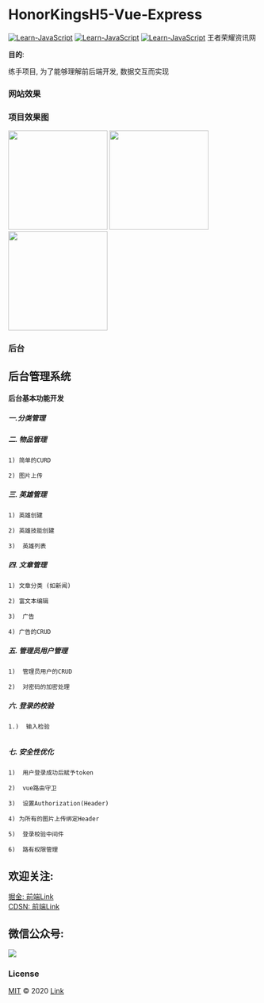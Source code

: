 # HonorKingsH5-Vue-Express
[![Learn-JavaScript](https://img.shields.io/badge/Vue-2.x-green)](https://www.baidu.com/link?url=kh-eEdMYEZMEEq24s6smGNV0Zw5CdDo1Lk6_qVkYqqu&ck=7244.1.82.202.158.202.158.10&shh=www.baidu.com&wd=&eqid=dee4011500022810000000066051c4e0) [![Learn-JavaScript](https://img.shields.io/badge/ElementUI-v2.15.1-Blue)](https://element.eleme.io/#/en-US) [![Learn-JavaScript](https://img.shields.io/badge/Express-v4.17.1-green)](https://www.expressjs.com.cn/)
王者荣耀资讯网

**目的**:

练手项目, 为了能够理解前后端开发, 数据交互而实现
### 网站效果
### 项目效果图
<img src="https://p1-juejin.byteimg.com/tos-cn-i-k3u1fbpfcp/dae09bfa9a61458cb0a3af4d7707cebc~tplv-k3u1fbpfcp-watermark.image" width="200px" display="block-inline"/>
<img src="https://p1-juejin.byteimg.com/tos-cn-i-k3u1fbpfcp/a9700d88fea64cd9ba1ece996dce12f6~tplv-k3u1fbpfcp-watermark.image" width="200px" display="block-inline"/>
<img src="https://p3-juejin.byteimg.com/tos-cn-i-k3u1fbpfcp/8b7083ca6caa44c288bab141eb2b64de~tplv-k3u1fbpfcp-watermark.image" width="200px" display="block-inline"/>

### 后台
## 后台管理系统

#### 后台基本功能开发


##### 一.分类管理

##### 二.  物品管理

 	1) 简单的CURD

 	2) 图片上传

##### 三.  英雄管理

	1) 英雄创建

	2) 英雄技能创建

	3)  英雄列表

#####  四. 文章管理

	1) 文章分类 (如新闻)

	2) 富文本编辑

	3)  广告

	​4) 广告的CRUD

##### 五.  管理员用户管理

 	1)  管理员用户的CRUD

 	2)  对密码的加密处理

##### 六.  登录的校验

 	1.)  输入检验

###### 

##### 七.  安全性优化

	1)  用户登录成功后赋予token

	2)  vue路由守卫

	3)  设置Authorization(Header)

	4) 为所有的图片上传绑定Header

	5)  登录校验中间件

	6)  路有权限管理


## 欢迎关注:
[掘金: 前端Link](https://juejin.cn/user/2005929448188567)  
[CDSN: 前端Link](https://blog.csdn.net/m0_55382988?spm=1001.2101.3001.5343)
## 微信公众号:
![](https://p3-juejin.byteimg.com/tos-cn-i-k3u1fbpfcp/de68be4aa82e414195f43b21144f1f9d~tplv-k3u1fbpfcp-watermark.image)
### License
[MIT](www.baidu.com) © 2020 [Link]()